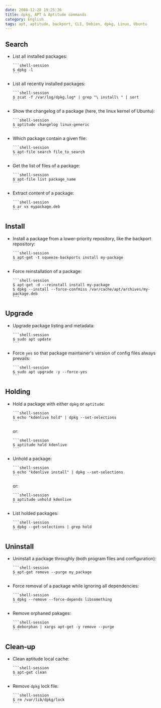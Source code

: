 ```yaml
---
date: 2008-12-28 19:25:36
title: dpkg, APT & Aptitude commands
category: English
tags: apt, aptitude, backport, CLI, Debian, dpkg, Linux, Ubuntu
---
```



## Search

  * List all installed packages:

        ```shell-session
        $ dpkg -l
        ```

  * List all recently installed packages:

        ```shell-session
        $ zcat -f /var/log/dpkg.log* | grep "\ install\ " | sort
        ```

  * Show the changelog of a package (here, the linux kernel of Ubuntu):

        ```shell-session
        $ aptitude changelog linux-generic
        ```

  * Which package contain a given file:

        ```shell-session
        $ apt-file search file_to_search
        ```

  * Get the list of files of a package:

        ```shell-session
        $ apt-file list package_name
        ```

  * Extract content of a package:

        ```shell-session
        $ ar vx mypackage.deb
        ```


## Install

  * Install a package from a lower-priority repository, like the backport repository:

        ```shell-session
        $ apt-get -t squeeze-backports install my-package
        ```

  * Force reinstallation of a package:

        ```shell-session
        $ apt-get -d --reinstall install my-package
        $ dpkg --install --force-confmiss /var/cache/apt/archives/my-package.deb
        ```


## Upgrade

  * Upgrade package listing and metadata:

        ```shell-session
        $ sudo apt update
        ```

  * Force `yes` so that package maintainer's version of config files always prevails:

        ```shell-session
        $ sudo apt upgrade -y --force-yes
        ```


## Holding

  * Hold a package with either `dpkg` or `aptitude`:

        ```shell-session
        $ echo "kdenlive hold" | dpkg --set-selections
        ```

    or:

        ```shell-session
        $ aptitude hold kdenlive
        ```

  * Unhold a package:

        ```shell-session
        $ echo "kdenlive install" | dpkg --set-selections
        ```

    or:

        ```shell-session
        $ aptitude unhold kdenlive
        ```

  * List holded packages:

        ```shell-session
        $ dpkg --get-selections | grep hold
        ```


## Uninstall

  * Uninstall a package throughly (both program files and configuration):

        ```shell-session
        $ apt-get remove --purge my_package
        ```

  * Force removal of a package while ignoring all dependencies:

        ```shell-session
        $ dpkg --remove --force-depends libsomething
        ```

  * Remove orphaned pakages:

        ```shell-session
        $ deborphan | xargs apt-get -y remove --purge
        ```


## Clean-up

  * Clean aptitude local cache:

        ```shell-session
        $ apt-get clean
        ```

  * Remove `dpkg` lock file:

        ```shell-session
        $ rm /var/lib/dpkg/lock
        ```
